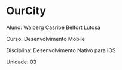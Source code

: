 # OurCity

Aluno: Walberg Casribé Belfort Lutosa

Curso: Desenvolvimento Mobile

Disciplina: Desenvolvimento Nativo para iOS

Unidade: 03
